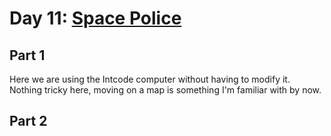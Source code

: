 # Day 11: [Space Police](https://adventofcode.com/2019/day/11)

## Part 1

Here we are using the Intcode computer without having to modify it. Nothing tricky here, moving on a map is something I'm familiar with by now.

## Part 2

